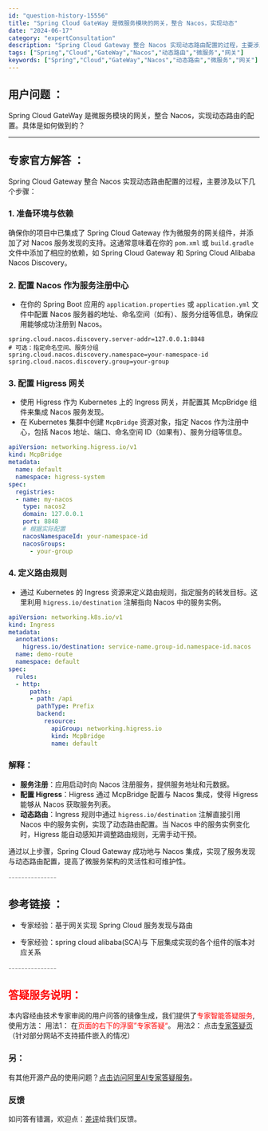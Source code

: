 ```yaml
---
id: "question-history-15556"
title: "Spring Cloud GateWay 是微服务模块的网关，整合 Nacos，实现动态"
date: "2024-06-17"
category: "expertConsultation"
description: "Spring Cloud Gateway 整合 Nacos 实现动态路由配置的过程，主要涉及以下几个步骤：### 1. **准备环境与依赖**确保你的项目中已集成了 Spring Cloud Gateway 作为微服务的网关组件，并添加了对 Nacos 服务发现的支持。这通常意味着在你的 `pom."
tags: ["Spring","Cloud","GateWay","Nacos","动态路由","微服务","网关"]
keywords: ["Spring","Cloud","GateWay","Nacos","动态路由","微服务","网关"]
---
```


## 用户问题 ： 
 Spring Cloud GateWay 是微服务模块的网关，整合 Nacos，实现动态路由的配置。具体是如何做到的？  

---------------
## 专家官方解答 ：

Spring Cloud Gateway 整合 Nacos 实现动态路由配置的过程，主要涉及以下几个步骤：

### 1. **准备环境与依赖**
确保你的项目中已集成了 Spring Cloud Gateway 作为微服务的网关组件，并添加了对 Nacos 服务发现的支持。这通常意味着在你的 `pom.xml` 或 `build.gradle` 文件中添加了相应的依赖，如 Spring Cloud Gateway 和 Spring Cloud Alibaba Nacos Discovery。

### 2. **配置 Nacos 作为服务注册中心**
- 在你的 Spring Boot 应用的 `application.properties` 或 `application.yml` 文件中配置 Nacos 服务器的地址、命名空间（如有）、服务分组等信息，确保应用能够成功注册到 Nacos。

```properties
spring.cloud.nacos.discovery.server-addr=127.0.0.1:8848
# 可选：指定命名空间、服务分组
spring.cloud.nacos.discovery.namespace=your-namespace-id
spring.cloud.nacos.discovery.group=your-group
```

### 3. **配置 Higress 网关**
- 使用 Higress 作为 Kubernetes 上的 Ingress 网关，并配置其 McpBridge 组件来集成 Nacos 服务发现。
- 在 Kubernetes 集群中创建 `McpBridge` 资源对象，指定 Nacos 作为注册中心，包括 Nacos 地址、端口、命名空间 ID（如果有）、服务分组等信息。

```yaml
apiVersion: networking.higress.io/v1
kind: McpBridge
metadata:
  name: default
  namespace: higress-system
spec:
  registries:
  - name: my-nacos
    type: nacos2
    domain: 127.0.0.1
    port: 8848
    # 根据实际配置
    nacosNamespaceId: your-namespace-id
    nacosGroups:
      - your-group
```

### 4. **定义路由规则**
- 通过 Kubernetes 的 Ingress 资源来定义路由规则，指定服务的转发目标。这里利用 `higress.io/destination` 注解指向 Nacos 中的服务实例。

```yaml
apiVersion: networking.k8s.io/v1
kind: Ingress
metadata:
  annotations:
    higress.io/destination: service-name.group-id.namespace-id.nacos
  name: demo-route
  namespace: default
spec:
  rules:
  - http:
      paths:
      - path: /api
        pathType: Prefix
        backend:
          resource:
            apiGroup: networking.higress.io
            kind: McpBridge
            name: default
```

### 解释：
- **服务注册**：应用启动时向 Nacos 注册服务，提供服务地址和元数据。
- **配置 Higress**：Higress 通过 McpBridge 配置与 Nacos 集成，使得 Higress 能够从 Nacos 获取服务列表。
- **动态路由**：Ingress 规则中通过 `higress.io/destination` 注解直接引用 Nacos 中的服务实例，实现了动态路由配置。当 Nacos 中的服务实例变化时，Higress 能自动感知并调整路由规则，无需手动干预。

通过以上步骤，Spring Cloud Gateway 成功地与 Nacos 集成，实现了服务发现与动态路由配置，提高了微服务架构的灵活性和可维护性。


<font color="#949494">---------------</font> 


## 参考链接 ：

* 专家经验：基于网关实现 Spring Cloud 服务发现与路由 
 
 * 专家经验：spring cloud alibaba(SCA)与 下层集成实现的各个组件的版本对应关系 


 <font color="#949494">---------------</font> 
 


## <font color="#FF0000">答疑服务说明：</font> 

本内容经由技术专家审阅的用户问答的镜像生成，我们提供了<font color="#FF0000">专家智能答疑服务</font>,使用方法：
用法1： 在<font color="#FF0000">页面的右下的浮窗”专家答疑“</font>。
用法2： 点击[专家答疑页](https://answer.opensource.alibaba.com/docs/intro)（针对部分网站不支持插件嵌入的情况）
### 另：


有其他开源产品的使用问题？[点击访问阿里AI专家答疑服务](https://answer.opensource.alibaba.com/docs/intro)。
### 反馈
如问答有错漏，欢迎点：[差评](https://ai.nacos.io/user/feedbackByEnhancerGradePOJOID?enhancerGradePOJOId=15581)给我们反馈。
